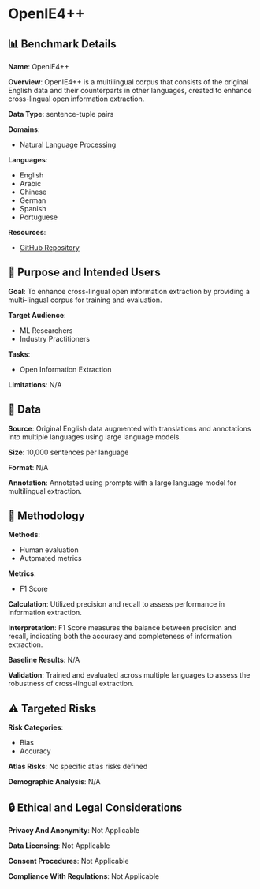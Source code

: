# OpenIE4++

## 📊 Benchmark Details

**Name**: OpenIE4++

**Overview**: OpenIE4++ is a multilingual corpus that consists of the original English data and their counterparts in other languages, created to enhance cross-lingual open information extraction.

**Data Type**: sentence-tuple pairs

**Domains**:
- Natural Language Processing

**Languages**:
- English
- Arabic
- Chinese
- German
- Spanish
- Portuguese

**Resources**:
- [GitHub Repository](https://github.com/CSJianYang/Multilingual-Multimodal-NLPrelation)

## 🎯 Purpose and Intended Users

**Goal**: To enhance cross-lingual open information extraction by providing a multi-lingual corpus for training and evaluation.

**Target Audience**:
- ML Researchers
- Industry Practitioners

**Tasks**:
- Open Information Extraction

**Limitations**: N/A

## 💾 Data

**Source**: Original English data augmented with translations and annotations into multiple languages using large language models.

**Size**: 10,000 sentences per language

**Format**: N/A

**Annotation**: Annotated using prompts with a large language model for multilingual extraction.

## 🔬 Methodology

**Methods**:
- Human evaluation
- Automated metrics

**Metrics**:
- F1 Score

**Calculation**: Utilized precision and recall to assess performance in information extraction.

**Interpretation**: F1 Score measures the balance between precision and recall, indicating both the accuracy and completeness of information extraction.

**Baseline Results**: N/A

**Validation**: Trained and evaluated across multiple languages to assess the robustness of cross-lingual extraction.

## ⚠️ Targeted Risks

**Risk Categories**:
- Bias
- Accuracy

**Atlas Risks**:
No specific atlas risks defined

**Demographic Analysis**: N/A

## 🔒 Ethical and Legal Considerations

**Privacy And Anonymity**: Not Applicable

**Data Licensing**: Not Applicable

**Consent Procedures**: Not Applicable

**Compliance With Regulations**: Not Applicable

